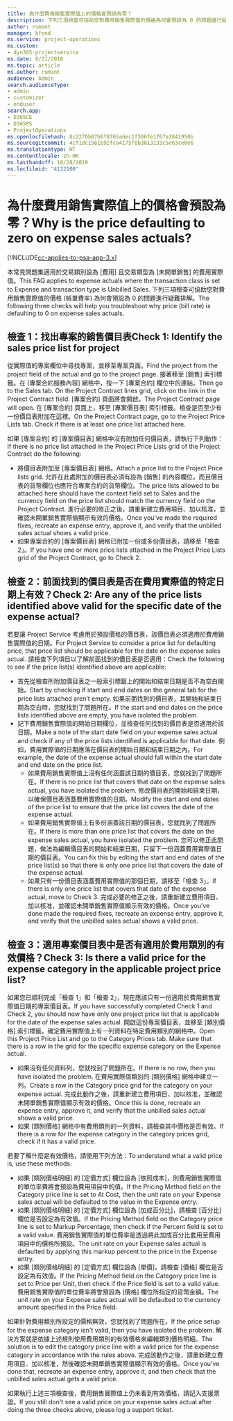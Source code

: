 ```yaml
---
title: 為什麼費用銷售實際值上的價格會預設為零？
description: 下列三項檢查可協助您對費用銷售實際值的價格為何會預設為 0 的問題進行疑難排解。
author: rumant
manager: kfend
ms.service: project-operations
ms.custom:
- dyn365-projectservice
ms.date: 8/21/2018
ms.topic: article
ms.author: rumant
audience: Admin
search.audienceType:
- admin
- customizer
- enduser
search.app:
- D365CE
- D365PS
- ProjectOperations
ms.openlocfilehash: 8c2270b07b6f8765a6ec1f506fe1767a1841950b
ms.sourcegitcommit: 4cf1dc1561b92fca4175f0b3813133c5e63ce8e6
ms.translationtype: HT
ms.contentlocale: zh-HK
ms.lasthandoff: 10/28/2020
ms.locfileid: "4122100"
---
```

# <a name="why-is-the-price-defaulting-to-zero-on-expense-sales-actuals"></a><span data-ttu-id="1a9bd-103">為什麼費用銷售實際值上的價格會預設為零？</span><span class="sxs-lookup"><span data-stu-id="1a9bd-103">Why is the price defaulting to zero on expense sales actuals?</span></span>

[!INCLUDE[cc-applies-to-psa-app-3.x](../includes/cc-applies-to-psa-app-3x.md)]

<span data-ttu-id="1a9bd-104">本常見問題集適用於交易類別設為 [費用] 且交易類型為 [未開單銷售] 的費用實際值。</span><span class="sxs-lookup"><span data-stu-id="1a9bd-104">This FAQ applies to expense actuals where the transaction class is set to Expense and transaction type is Unbilled Sales.</span></span> <span data-ttu-id="1a9bd-105">下列三項檢查可協助您對費用銷售實際值的價格 (帳單費率) 為何會預設為 0 的問題進行疑難排解。</span><span class="sxs-lookup"><span data-stu-id="1a9bd-105">The following three checks will help you troubleshoot why price (bill rate) is defaulting to 0 on expense sales actuals.</span></span>

## <a name="check-1-identify-the-sales-price-list-for-project"></a><span data-ttu-id="1a9bd-106">檢查 1：找出專案的銷售價目表</span><span class="sxs-lookup"><span data-stu-id="1a9bd-106">Check 1: Identify the sales price list for project</span></span>

<span data-ttu-id="1a9bd-107">從實際值的專案欄位中尋找專案，並移至專案頁面。</span><span class="sxs-lookup"><span data-stu-id="1a9bd-107">Find the project from the project field of the actual and go to the project page.</span></span> <span data-ttu-id="1a9bd-108">接著移至 [銷售] 索引標籤。在 [專案合約服務內容] 網格中，按一下 [專案合約] 欄位中的連結。</span><span class="sxs-lookup"><span data-stu-id="1a9bd-108">Then go to the Sales tab. On the Project Contract lines grid, click on the link in the Project Contract field.</span></span> <span data-ttu-id="1a9bd-109">[專案合約] 頁面將會開啟。</span><span class="sxs-lookup"><span data-stu-id="1a9bd-109">The Project Contract page will open.</span></span> <span data-ttu-id="1a9bd-110">在 [專案合約] 頁面上，移至 [專案價目表] 索引標籤。檢查是否至少有一份價目表附加在這裡。</span><span class="sxs-lookup"><span data-stu-id="1a9bd-110">On the Project Contract page, go to the Project Price Lists tab. Check if there is at least one price list attached here.</span></span>

<span data-ttu-id="1a9bd-111">如果 [專案合約] 的 [專案價目表] 網格中沒有附加任何價目表，請執行下列動作：</span><span class="sxs-lookup"><span data-stu-id="1a9bd-111">If there is no price list attached in the Project Price Lists grid of the Project Contract do the following:</span></span>

- <span data-ttu-id="1a9bd-112">將價目表附加至 [專案價目表] 網格。</span><span class="sxs-lookup"><span data-stu-id="1a9bd-112">Attach a price list to the Project Price lists grid.</span></span> <span data-ttu-id="1a9bd-113">允許在此處附加的價目表必須有設為 [銷售] 的內容欄位，而且價目表的貨幣欄位也應符合專案合約的貨幣欄位。</span><span class="sxs-lookup"><span data-stu-id="1a9bd-113">The price lists allowed to be attached here should have the context field set to Sales and the currency field on the price list should match the currency field on the Project Contract.</span></span> <span data-ttu-id="1a9bd-114">進行必要的修正之後，請重新建立費用項目、加以核准，並確認未開單銷售實際值顯示有效的價格。</span><span class="sxs-lookup"><span data-stu-id="1a9bd-114">Once you’ve made the required fixes, recreate an expense entry, approve it, and verify that the unbilled sales actual shows a valid price.</span></span>
- <span data-ttu-id="1a9bd-115">如果專案合約的 [專案價目表] 網格已附加一份或多份價目表，請移至「檢查 2」。</span><span class="sxs-lookup"><span data-stu-id="1a9bd-115">If you have one or more price lists attached in the Project Price Lists grid of the Project Contract, go to Check 2.</span></span>

## <a name="check-2-are-any-of-the-price-lists-identified-above-valid-for-the-specific-date-of-the-expense-actual"></a><span data-ttu-id="1a9bd-116">檢查 2：前面找到的價目表是否在費用實際值的特定日期上有效？</span><span class="sxs-lookup"><span data-stu-id="1a9bd-116">Check 2: Are any of the price lists identified above valid for the specific date of the expense actual?</span></span>

<span data-ttu-id="1a9bd-117">若要讓 Project Service 考慮用於預設價格的價目表，該價目表必須適用於費用銷售實際值的日期。</span><span class="sxs-lookup"><span data-stu-id="1a9bd-117">For Project Service to consider a price list for defaulting price, that price list should be applicable for the date on the expense sales actual.</span></span> <span data-ttu-id="1a9bd-118">請檢查下列項目以了解前面找到的價目表是否適用：</span><span class="sxs-lookup"><span data-stu-id="1a9bd-118">Check the following to see if the price list(s) identified above are applicable:</span></span>

- <span data-ttu-id="1a9bd-119">首先從檢查所附加價目表之一般索引標籤上的開始和結束日期是否不為空白開始。</span><span class="sxs-lookup"><span data-stu-id="1a9bd-119">Start by checking if start and end dates on the general tab for the price lists attached aren’t empty.</span></span> <span data-ttu-id="1a9bd-120">如果前面找到的價目表，其開始和結束日期為空白時，您就找到了問題所在。</span><span class="sxs-lookup"><span data-stu-id="1a9bd-120">If the start and end dates on the price lists identified above are empty, you have isolated the problem.</span></span> 
- <span data-ttu-id="1a9bd-121">記下費用銷售實際值的開始日期欄位，並檢查任何找到的價目表是否適用於該日期。</span><span class="sxs-lookup"><span data-stu-id="1a9bd-121">Make a note of the start date field on your expense sales actual and check if any of the price lists identified is applicable for that date.</span></span> <span data-ttu-id="1a9bd-122">例如，費用實際值的日期應落在價目表的開始日期和結束日期之內。</span><span class="sxs-lookup"><span data-stu-id="1a9bd-122">For example, the date of the expense actual should fall within the start date and end date on the price list.</span></span> 
    - <span data-ttu-id="1a9bd-123">如果費用銷售實際值上沒有任何涵蓋該日期的價目表，您就找到了問題所在。</span><span class="sxs-lookup"><span data-stu-id="1a9bd-123">If there is no price list that covers that date on the expense sales actual, you have isolated the problem.</span></span> <span data-ttu-id="1a9bd-124">修改價目表的開始和結束日期，以確保價目表涵蓋費用實際值的日期。</span><span class="sxs-lookup"><span data-stu-id="1a9bd-124">Modify the start and end dates of the price list to ensure that the price list covers the date of the expense actual.</span></span> 
    - <span data-ttu-id="1a9bd-125">如果費用銷售實際值上有多份涵蓋該日期的價目表，您就找到了問題所在。</span><span class="sxs-lookup"><span data-stu-id="1a9bd-125">If there is more than one price list that covers the date on the expense sales actual, you have isolated the problem.</span></span> <span data-ttu-id="1a9bd-126">您可以修正此問題，做法為編輯價目表的開始和結束日期，只留下一份涵蓋費用實際值日期的價目表。</span><span class="sxs-lookup"><span data-stu-id="1a9bd-126">You can fix this by editing the start and end dates of the price list(s) so that there is only one price list that covers the date of the expense actual.</span></span> 
    - <span data-ttu-id="1a9bd-127">如果只有一份價目表涵蓋費用實際值的那個日期，請移至「檢查 3」。</span><span class="sxs-lookup"><span data-stu-id="1a9bd-127">If there is only one price list that covers that date of the expense actual, move to Check 3.</span></span>
<span data-ttu-id="1a9bd-128">完成必要的修正之後，請重新建立費用項目、加以核准，並確認未開單銷售實際值顯示有效的價格。</span><span class="sxs-lookup"><span data-stu-id="1a9bd-128">Once you’ve done made the required fixes, recreate an expense entry, approve it, and verify that the unbilled sales actual shows a valid price.</span></span>

## <a name="check-3-is-there-a-valid-price-for-the-expense-category-in-the-applicable-project-price-list"></a><span data-ttu-id="1a9bd-129">檢查 3：適用專案價目表中是否有適用於費用類別的有效價格？</span><span class="sxs-lookup"><span data-stu-id="1a9bd-129">Check 3: Is there a valid price for the expense category in the applicable project price list?</span></span> 

<span data-ttu-id="1a9bd-130">如果您已順利完成「檢查 1」和「檢查 2」，現在應該只有一份適用於費用銷售實際值日期的專案價目表。</span><span class="sxs-lookup"><span data-stu-id="1a9bd-130">If you have successfully completed Check 1 and Check 2, you should now have only one project price list that is applicable for the date of the expense sales actual.</span></span> <span data-ttu-id="1a9bd-131">開啟這份專案價目表，並移至 [類別價格] 索引標籤。確定費用實際值上有一列資料在特定費用類別的網格中。</span><span class="sxs-lookup"><span data-stu-id="1a9bd-131">Open this Project Price List and go to the Category Prices tab. Make sure that there is a row in the grid for the specific expense category on the Expense actual.</span></span>
 
- <span data-ttu-id="1a9bd-132">如果沒有任何資料列，您就找到了問題所在。</span><span class="sxs-lookup"><span data-stu-id="1a9bd-132">If there is no row, then you have isolated the problem.</span></span> <span data-ttu-id="1a9bd-133">在費用實際值類別的 [類別價格] 網格中建立一列。</span><span class="sxs-lookup"><span data-stu-id="1a9bd-133">Create a row in the Category price grid for the category on your expense actual.</span></span> <span data-ttu-id="1a9bd-134">完成此動作之後，請重新建立費用項目、加以核准，並確認未開單銷售實際值顯示有效的價格。</span><span class="sxs-lookup"><span data-stu-id="1a9bd-134">Once this is done, recreate an expense entry, approve it, and verify that the unbilled sales actual shows a valid price.</span></span> 
- <span data-ttu-id="1a9bd-135">如果 [類別價格] 網格中有費用類別的一列資料，請檢查其中價格是否有效。</span><span class="sxs-lookup"><span data-stu-id="1a9bd-135">If there is a row for the expense category in the category prices grid, check if it has a valid price.</span></span>

<span data-ttu-id="1a9bd-136">若要了解什麼是有效價格，請使用下列方法：</span><span class="sxs-lookup"><span data-stu-id="1a9bd-136">To understand what a valid price is, use these methods:</span></span>

- <span data-ttu-id="1a9bd-137">如果 [類別價格明細] 的 [定價方式] 欄位設為 [依照成本]，則費用銷售實際值的單位率費將會預設為費用項目中的值。</span><span class="sxs-lookup"><span data-stu-id="1a9bd-137">If the Pricing Method field on the Category price line is set to At Cost, then the unit rate on your Expense sales actual will be defaulted to the value in the Expense entry.</span></span>
- <span data-ttu-id="1a9bd-138">如果 [類別價格明細] 的 [定價方式] 欄位設為 [加成百分比]，請檢查 [百分比] 欄位是否設定為有效值。</span><span class="sxs-lookup"><span data-stu-id="1a9bd-138">If the Pricing Method field on the Category price line is set to Markup Percentage, then check if the Percent field is set to a valid value.</span></span> <span data-ttu-id="1a9bd-139">費用銷售實際值的單位費率是透過將此加成百分比套用至費用項目中的價格所預設。</span><span class="sxs-lookup"><span data-stu-id="1a9bd-139">The unit rate on your Expense sales actual is defaulted by applying this markup percent to the price in the Expense entry.</span></span>
- <span data-ttu-id="1a9bd-140">如果 [類別價格明細] 的 [定價方式] 欄位設為 [單價]，請檢查 [價格] 欄位是否設定為有效值。</span><span class="sxs-lookup"><span data-stu-id="1a9bd-140">If the Pricing Method field on the Category price line is set to Price per Unit, then check if the Price field is set to a valid value.</span></span> <span data-ttu-id="1a9bd-141">費用銷售實際值的單位費率將會預設為 [價格] 欄位所指定的貨幣金額。</span><span class="sxs-lookup"><span data-stu-id="1a9bd-141">The unit rate on your Expense sales actual will be defaulted to the currency amount specified in the Price field.</span></span>

<span data-ttu-id="1a9bd-142">如果針對費用類別所設定的價格無效，您就找到了問題所在。</span><span class="sxs-lookup"><span data-stu-id="1a9bd-142">If the price setup for the expense category isn't valid, then you have isolated the problem.</span></span> <span data-ttu-id="1a9bd-143">解決方案就是依據上述規則使用費用類別的有效價格來編輯類別價格明細。</span><span class="sxs-lookup"><span data-stu-id="1a9bd-143">The solution is to edit the category price line with a valid price for the expense category in accordance with the rules above.</span></span> <span data-ttu-id="1a9bd-144">完成該動作之後，請重新建立費用項目、加以核准，然後確認未開單銷售實際值顯示有效的價格。</span><span class="sxs-lookup"><span data-stu-id="1a9bd-144">Once you’ve done that, recreate an expense entry, approve it, and then check that the unbilled sales actual gets a valid price.</span></span>

<span data-ttu-id="1a9bd-145">如果執行上述三項檢查後，費用銷售實際值上仍未看到有效價格，請記入支援票證。</span><span class="sxs-lookup"><span data-stu-id="1a9bd-145">If you still don't see a valid price on your expense sales actual after doing the three checks above, please log a support ticket.</span></span>


